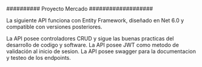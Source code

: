 ##########  Proyecto Mercado ###################

La siguiente API funciona con Entity Framework, diseñado en Net 6.0 y compatible con versiones posteriores. 

La API posee controladores CRUD y sigue las buenas practicas del desarrollo de codigo y software.
La API posee JWT como metodo de validación al inicio de sesion.
La API posee swagger para la documentacion y testeo de los endpoints.

